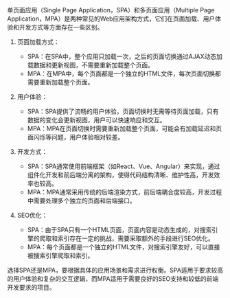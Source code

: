 单页面应用（Single Page Application，SPA）和多页面应用（Multiple Page Application，MPA）是两种常见的Web应用架构方式，它们在页面加载、用户体验和开发方式等方面存在一些区别。

1. 页面加载方式：
   - SPA：在SPA中，整个应用只加载一次，之后的页面切换通过AJAX动态加载数据和更新视图，不需要重新加载整个页面。
   - MPA：在MPA中，每个页面都是一个独立的HTML文件，每次页面切换都需要重新加载整个页面。

2. 用户体验：
   - SPA：SPA提供了流畅的用户体验，页面切换时无需等待页面加载，只有数据的变化会更新视图，用户可以快速响应和交互。
   - MPA：MPA在页面切换时需要重新加载整个页面，可能会有加载延迟和页面闪烁等问题，用户体验相对较差。

3. 开发方式：
   - SPA：SPA通常使用前端框架（如React、Vue、Angular）来实现，通过组件化开发和前后端分离的架构，使得代码结构清晰、维护性高，开发效率也较高。
   - MPA：MPA通常采用传统的后端渲染方式，前后端耦合度较高，开发过程中需要处理多个独立的页面和后端接口。

4. SEO优化：
   - SPA：由于SPA只有一个HTML页面，页面内容是动态生成的，对搜索引擎的爬取和索引存在一定的挑战，需要采取额外的手段进行SEO优化。
   - MPA：每个页面都是一个独立的HTML文件，对搜索引擎友好，可以直接被搜索引擎爬取和索引。

选择SPA还是MPA，要根据具体的应用场景和需求进行权衡。SPA适用于要求较高的用户体验和复杂的交互逻辑，而MPA适用于需要良好的SEO支持和较低的前端开发要求的项目。